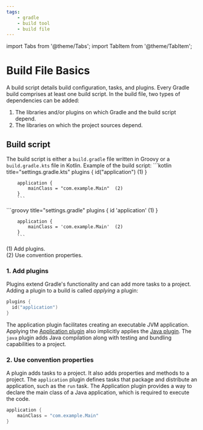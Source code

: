 ```yaml
---
tags:
    - gradle
    - build tool
    - build file
---
```


import Tabs from '@theme/Tabs';
import TabItem from '@theme/TabItem';

# Build File Basics

A build script details build configuration, tasks, and plugins.
Every Gradle build comprises at least one build script.
In the build file, two types of dependencies can be added:
1. The libraries and/or plugins on which Gradle and the build script depend.
2. The libraries on which the project sources depend.

## Build script

The build script is either a `build.gradle` file written in Groovy or a
`build.gradle.kts` file in Kotlin.
Example of the build script:
<Tabs>
  <TabItem value="kotlin" label="Kotlin" default>
        ```kotlin title="settings.gradle.kts"
        plugins {
            id("application")               (1)
        }

        application {
            mainClass = "com.example.Main"  (2)
        }
        ```
  </TabItem>
  <TabItem value="groovy" label="Groovy">
        ```groovy title="settings.gradle"
        plugins {
            id 'application'                (1)
        }

        application {
            mainClass = 'com.example.Main'  (2)
        }
        ```
  </TabItem>
</Tabs>

(1) Add plugins.  
(2) Use convention properties.

### 1. Add plugins

Plugins extend Gradle's functionality and can add more tasks to a project.
Adding a plugin to a build is called _applying_ a plugin:
```kotlin
plugins {
  id("application")
}
```
The application plugin facilitates creating an executable JVM application.
Applying the [Application plugin](https://docs.gradle.org/current/userguide/application_plugin.html#application_plugin)
also implicitly applies the [Java plugin](https://docs.gradle.org/current/userguide/java_plugin.html#java_plugin).
The `java` plugin adds Java compilation along with testing and bundling capabilities to a project.

### 2. Use convention properties

A plugin adds tasks to a project. It also adds properties and methods to a project.
The `application` plugin defines tasks that package and distribute an application,
such as the `run` task.
The Application plugin provides a way to declare the main class of a Java application,
which is required to execute the code.
```kotlin
application {
    mainClass = "com.example.Main"
}
```

